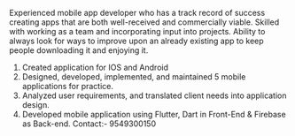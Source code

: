 Experienced mobile app developer who has a track record of success creating apps that are both well-received and commercially viable. Skilled with working as a team and incorporating input into projects. Ability to always look for ways to improve upon an already existing app to keep people downloading it and enjoying it.
1. Created application for IOS and Android
2. Designed, developed, implemented, and maintained 5 mobile applications for practice.
3. Analyzed user requirements, and translated client needs into application design.
4. Developed mobile application using Flutter, Dart in Front-End & Firebase as Back-end.
Contact:- 9549300150
